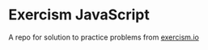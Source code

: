 # Exercism JavaScript

A repo for solution to practice problems from [exercism.io](https://exercism.io)
